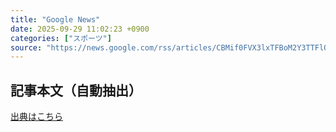 ```yaml
---
title: "Google News"
date: 2025-09-29 11:02:23 +0900
categories: ["スポーツ"]
source: "https://news.google.com/rss/articles/CBMif0FVX3lxTFBoM2Y3TTFlQ09uOFQ3WjhmM3VFaXRTRFZWTWVCNkYzcWFLS01LcW5WWUNvUWM4VkJFQzJMUFlHQ003VU1Sc190VVU3NnlZRUx3d1pkZDJrSDZXWWpWQ1lWUVZ5Z3BRY0hvSUpxdktXVlp1Zng3UThQVzNIQWthdE0?oc=5"
---
```


## 記事本文（自動抽出）
<body class="y0K44d EA71Tc" id="readabilityBody"></body>

[出典はこちら](https://news.google.com/rss/articles/CBMif0FVX3lxTFBoM2Y3TTFlQ09uOFQ3WjhmM3VFaXRTRFZWTWVCNkYzcWFLS01LcW5WWUNvUWM4VkJFQzJMUFlHQ003VU1Sc190VVU3NnlZRUx3d1pkZDJrSDZXWWpWQ1lWUVZ5Z3BRY0hvSUpxdktXVlp1Zng3UThQVzNIQWthdE0?oc=5)
